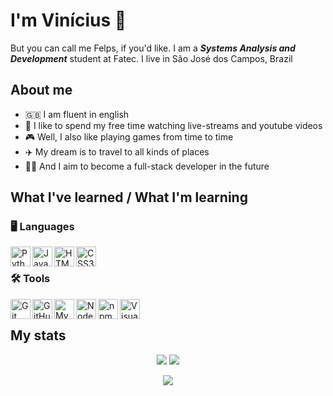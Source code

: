# I'm Vinícius :tophat:
  But you can call me Felps, if you'd like. I am a ***Systems Analysis and Development*** student at Fatec. I live in São José dos Campos, Brazil
## About me
  - :uk: I am fluent in english
  - :purple_heart: I like to spend my free time watching live-streams and youtube videos
  - :video_game: Well, I also like playing games from time to time
  - :airplane: My dream is to travel to all kinds of places
  - :man_technologist: And I aim to become a full-stack developer in the future

## What I've learned / What I'm learning
### :desktop_computer: Languages
  <img align="left" title="Python" width="32px" src="https://user-images.githubusercontent.com/76211125/219962803-64f140c4-f6cf-4e9e-b05a-43db18579964.png"/>
  <img align="left" title="JavaScript" width="32px" src="https://user-images.githubusercontent.com/76211125/219962802-66165ad6-0869-47ca-8be3-9c64440f9dff.png"/>
  <img align="left" title="HTML5" width="32px" src="https://user-images.githubusercontent.com/76211125/219962801-6d631e42-f62c-4103-a587-14e3c2c4ce26.png"/>
  <img align="left" title="CSS3" width="32px" src="https://user-images.githubusercontent.com/76211125/219962798-9703e112-9028-4774-ae3e-0dacb0f31076.png"/>

</br>

### :hammer_and_wrench: Tools
  <img align="left" title="Git" width="32px" src="https://user-images.githubusercontent.com/76211125/219963283-16fd4562-0186-4666-9fc9-51b0a71141fa.png"/>
  <img align="left" title="GitHub" width="32px" src="https://user-images.githubusercontent.com/76211125/219963285-20c96ee3-22d9-48e9-bd8a-3e9153fce98f.png"/>
  <img align="left" title="MySQL" width="32px" src="https://user-images.githubusercontent.com/76211125/219963286-352e9491-b620-4ad0-a7ed-a7a3d53e2c48.png"/>
  <img align="left" title="Node.js" width="32px" src="https://user-images.githubusercontent.com/76211125/219963288-af405c03-e9d7-4129-bea2-0d0091421b4c.png"/>
  <img align="left" title="npm" width="32px" src="https://user-images.githubusercontent.com/76211125/219963289-2cfedd63-5fb3-4c3a-9413-876886212b00.png"/>
  <img align="left" title="Visual Studio Code" width="32px" src="https://user-images.githubusercontent.com/76211125/219963290-44616aa7-6d2f-4426-861c-81429027d3dc.png"/>

</br>

## My stats

  <p align="center">
    <img src="https://github-readme-stats.vercel.app/api/top-langs/?username=nininhosam&bg_color=12001d&title_color=9a3ef6&text_color=e93ef6&icon_color=6ff63e&border_radius=25&card_width=400" >
    <img src="https://github-readme-stats.vercel.app/api?username=nininhosam&count_private=true&show_icons=true&bg_color=12001d&title_color=9a3ef6&text_color=e93ef6&icon_color=6ff63e&border_radius=25&line_height=34&card_width=400" >
  </p>

  <p align="center">
    <img src="https://streak-stats.demolab.com?user=nininhosam&border_radius=25&background=12001D&stroke=E93EF6&ring=9A3EF6&fire=6FF63E&currStreakNum=6FF63E&sideNums=6FF63E&currStreakLabel=E93EF6&sideLabels=E93EF6&dates=9A3EF6&mode=weekly" />
  </p>

